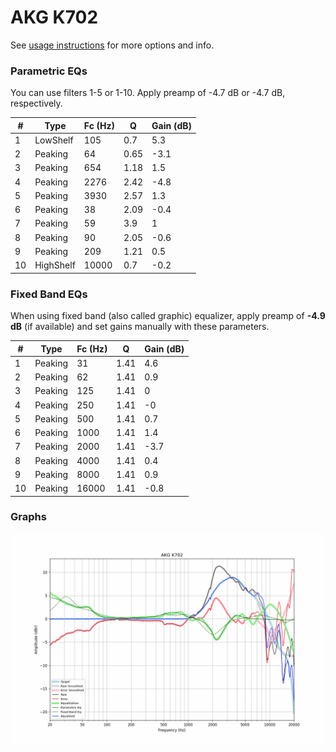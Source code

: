 # AKG K702
See [usage instructions](https://github.com/jaakkopasanen/AutoEq#usage) for more options and info.

### Parametric EQs
You can use filters 1-5 or 1-10. Apply preamp of -4.7 dB or -4.7 dB, respectively.

|   # | Type      |   Fc (Hz) |    Q |   Gain (dB) |
|-----|-----------|-----------|------|-------------|
|   1 | LowShelf  |       105 | 0.7  |         5.3 |
|   2 | Peaking   |        64 | 0.65 |        -3.1 |
|   3 | Peaking   |       654 | 1.18 |         1.5 |
|   4 | Peaking   |      2276 | 2.42 |        -4.8 |
|   5 | Peaking   |      3930 | 2.57 |         1.3 |
|   6 | Peaking   |        38 | 2.09 |        -0.4 |
|   7 | Peaking   |        59 | 3.9  |         1   |
|   8 | Peaking   |        90 | 2.05 |        -0.6 |
|   9 | Peaking   |       209 | 1.21 |         0.5 |
|  10 | HighShelf |     10000 | 0.7  |        -0.2 |

### Fixed Band EQs
When using fixed band (also called graphic) equalizer, apply preamp of **-4.9 dB** (if available) and set gains manually with these parameters.

|   # | Type    |   Fc (Hz) |    Q |   Gain (dB) |
|-----|---------|-----------|------|-------------|
|   1 | Peaking |        31 | 1.41 |         4.6 |
|   2 | Peaking |        62 | 1.41 |         0.9 |
|   3 | Peaking |       125 | 1.41 |         0   |
|   4 | Peaking |       250 | 1.41 |        -0   |
|   5 | Peaking |       500 | 1.41 |         0.7 |
|   6 | Peaking |      1000 | 1.41 |         1.4 |
|   7 | Peaking |      2000 | 1.41 |        -3.7 |
|   8 | Peaking |      4000 | 1.41 |         0.4 |
|   9 | Peaking |      8000 | 1.41 |         0.9 |
|  10 | Peaking |     16000 | 1.41 |        -0.8 |

### Graphs
![](./AKG%20K702.png)

